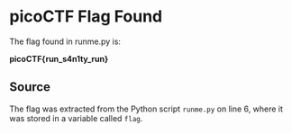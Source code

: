 # picoCTF Flag Found

The flag found in runme.py is:

**picoCTF{run_s4n1ty_run}**

## Source
The flag was extracted from the Python script `runme.py` on line 6, where it was stored in a variable called `flag`.
